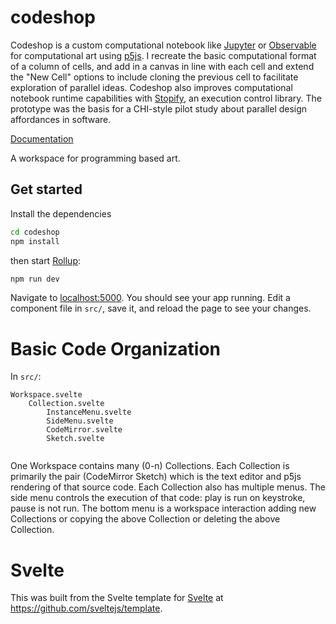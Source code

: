 # codeshop

Codeshop is a custom computational notebook like [Jupyter](https://jupyter.org/) or [Observable](https://observablehq.com/) for computational art using [p5js](https://p5js.org/). I recreate the basic computational format of a column of cells, and add in a canvas in line with each cell and extend the "New Cell" options to include cloning the previous cell to facilitate exploration of parallel ideas. Codeshop also improves computational notebook runtime capabilities with [Stopify](https://www.stopify.org/), an execution control library. The prototype was the basis for a CHI-style pilot study about parallel design affordances in software.


[Documentation](documentation.org)

A workspace for programming based art.

## Get started

Install the dependencies

```sh
cd codeshop
npm install
```

then start [Rollup](https://rollupjs.org):

```sh
npm run dev
```

Navigate to [localhost:5000](http://localhost:5000). You should see your app running. Edit a component file in `src/`, save it, and reload the page to see your changes.

# Basic Code Organization

In `src/`:

``` 
Workspace.svelte
    Collection.svelte
        InstanceMenu.svelte
        SideMenu.svelte
        CodeMirror.svelte
        Sketch.svelte
    
```

One Workspace contains many (0-n) Collections. Each Collection is primarily the
pair (CodeMirror Sketch) which is the text editor and p5js rendering of that
source code. Each Collection also has multiple menus. The side menu controls the
execution of that code: play is run on keystroke, pause is not run.
The bottom menu is a workspace interaction adding new Collections or copying the
above Collection or deleting the above Collection.

# Svelte

This was built from the Svelte template for [Svelte](https://svelte.dev) at https://github.com/sveltejs/template.

